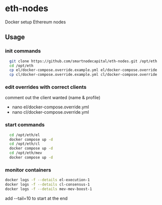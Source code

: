 # eth-nodes
Docker setup Ethereum nodes

## Usage
### init commands
```bash
  git clone https://github.com/smartnodecapital/eth-nodes.git /opt/eth
  cd /opt/eth
  cp el/docker-compose.override.example.yml el/docker-compose.override.yml
  cp cl/docker-compose.override.example.yml cl/docker-compose.override.yml
```
### edit overrides with correct clients
comment out the client wanted (name & profile)
* nano el/docker-compose.override.yml
* nano cl/docker-compose.override.yml
### start commands
```bash
  cd /opt/eth/el
  docker compose up -d
  cd /opt/eth/cl
  docker compose up -d
  cd /opt/eth/mev
  docker compose up -d
```
### monitor containers
```bash
docker logs -f --details el-execution-1
docker logs -f --details cl-consensus-1
docker logs -f --details mev-mev-boost-1
```
add --tail=10 to start at the end 